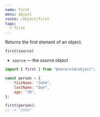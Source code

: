 ```yaml
---
name: first
menu: object
route: /object/first
tags:
  - first
---
```


Returns the first element of an object.

`first(source)`

- `source` — the source object

```js
import { first } from "@nore/std/object";

const person = {
	fistName: "John",
	lastName: "Doe",
	age: "30",
};

first(person);
// -> "John"
```
